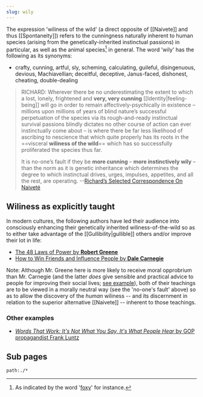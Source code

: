 ```yaml
---
slug: wily
---
```


The expression 'wiliness of the wild' (a direct opposite of [[Naivete]] and thus [[Spontaneity]]) refers to the cunningness naturally inherent to human species (arising from the genetically-inherited instinctual passions) in particular, as well as the animal species[^foxy] in general. The word 'wily' has the following as its synonyms:

[^foxy]: As indicated by the word '[foxy](https://www.lexico.com/definition/foxy)' for instance.

-  crafty, cunning, artful, sly, scheming, calculating, guileful, disingenuous, devious, Machiavellian; deceitful, deceptive, Janus-faced, dishonest, cheating, double-dealing

> RICHARD: Wherever there be no underestimating the extent to which a lost, lonely, frightened and **very, very cunning** [[Identity|feeling-being]] will go in order to remain affectively-psychically in existence – millions upon millions of years of blind nature’s successful perpetuation of the species via its rough-and-ready instinctual survival passions blindly dictates no other course of action can ever instinctually come about – is where there be far less likelihood of ascribing to nescience that which quite properly has its roots in the ==visceral **wiliness of the wild**== which has so successfully proliferated the species thus far.
>
> It is no-one’s fault if they be **more cunning** – **more instinctively wily** – than the norm as it is genetic inheritance which determines the degree to which instinctual drives, urges, impulses, appetites, and all the rest, are operating. --[Richard’s Selected Correspondence On Naiveté](http://www.actualfreedom.com.au/richard/selectedcorrespondence/sc-naivete.htm)

## Wiliness as explicitly taught

In modern cultures, the following authors have led their audience into consciously enhancing their genetically inherited wiliness-of-the-wild so as to either take advantage of the [[Gullibility|gullible]] others and/or improve their lot in life:

- [The 48 Laws of Power by **Robert Greene**](https://www.nateliason.com/notes/48-laws-power-robert-greene)
- [How to Win Friends and Influence People by **Dale Carnegie**](https://fs.blog/how-to-win-friends-and-influence-people/)

Note: Although Mr. Greene here is more likely to receive moral opprobrium than Mr. Carnegie (and the latter *does* give sensible and practical advice to people for improving their social lives; [see example](https://www.amazon.com/gp/review/R24GSZSS96I4YZ)), both of their teachings are to be viewed in a morally neutral way (see the 'no-one's fault' above) so as to allow the discovery of the *human* wiliness -- and its discernment in relation to the superior alternative [[Naivete]] -- inherent to those teachings.

### Other examples

- [*Words That Work: It's Not What You Say, It's What People Hear* by GOP propagandist Frank Luntz](https://old.reddit.com/r/TheMotte/comments/wi8rc4/smallscale_question_sunday_for_august_07_2022/ijiapob/?sort=confidence)

## Sub pages

```query
path:./*
```
